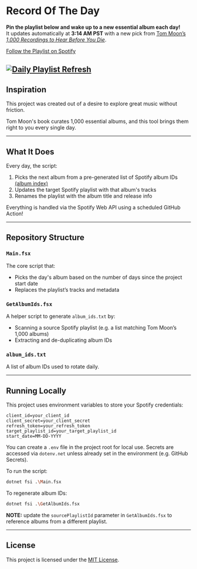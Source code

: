 # Record Of The Day

**Pin the playlist below and wake up to a new essential album each day!**  
It updates automatically at **3:14 AM PST** with a new pick from [Tom Moon’s _1,000 Recordings to Hear Before You Die_](https://en.wikipedia.org/wiki/1,000_Recordings_to_Hear_Before_You_Die).

[Follow the Playlist on Spotify](https://open.spotify.com/playlist/42nArFgYJDbc0f6VzHfCdZ)

## [![Daily Playlist Refresh](https://github.com/nathanpannell/record-of-the-day/actions/workflows/main.yml/badge.svg)](https://github.com/nathanpannell/record-of-the-day/actions/workflows/main.yml)

## Inspiration

This project was created out of a desire to explore great music without friction.

Tom Moon's book curates 1,000 essential albums, and this tool brings them right to you every single day.

---

## What It Does

Every day, the script:

1. Picks the next album from a pre-generated list of Spotify album IDs [(album index)](https://open.spotify.com/playlist/4KQDdglJ7HGcqNozbJTlM3)
2. Updates the target Spotify playlist with that album's tracks
3. Renames the playlist with the album title and release info

Everything is handled via the Spotify Web API using a scheduled GitHub Action!

---

## Repository Structure

### `Main.fsx`

The core script that:

- Picks the day's album based on the number of days since the project start date
- Replaces the playlist’s tracks and metadata

### `GetAlbumIds.fsx`

A helper script to generate `album_ids.txt` by:

- Scanning a source Spotify playlist (e.g. a list matching Tom Moon’s 1,000 albums)
- Extracting and de-duplicating album IDs

### `album_ids.txt`

A list of album IDs used to rotate daily.

---

## Running Locally

This project uses environment variables to store your Spotify credentials:

```env
client_id=your_client_id
client_secret=your_client_secret
refresh_token=your_refresh_token
target_playlist_id=your_target_playlist_id
start_date=MM-DD-YYYY
```

You can create a `.env` file in the project root for local use.
Secrets are accessed via `dotenv.net` unless already set in the environment (e.g. GitHub Secrets).

To run the script:

```bash
dotnet fsi .\Main.fsx
```

To regenerate album IDs:

```bash
dotnet fsi .\GetAlbumIds.fsx
```

**NOTE:** update the `sourcePlaylistId` parameter in `GetAlbumIds.fsx` to reference albums from a different playlist.

---

## License

This project is licensed under the [MIT License](LICENSE).
